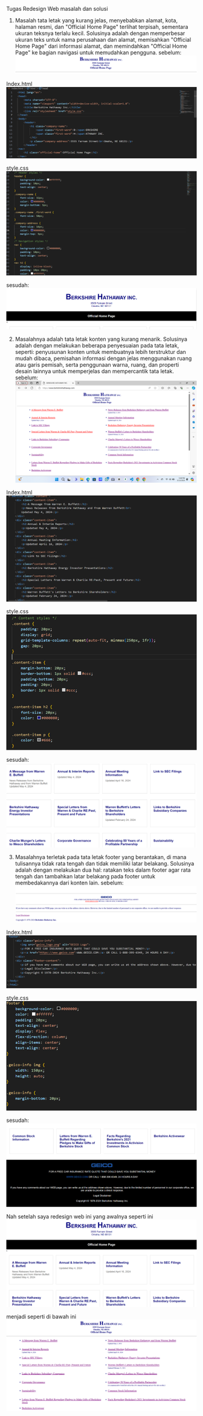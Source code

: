 Tugas Redesign Web 
masalah dan solusi
1.	Masalah tata letak yang kurang jelas, menyebabkan alamat, kota, halaman resmi, dan "Official Home Page" terlihat terpisah, sementara ukuran teksnya terlalu kecil. Solusinya adalah dengan memperbesar ukuran teks untuk nama perusahaan dan alamat, memisahkan "Official Home Page" dari informasi alamat, dan memindahkan "Official Home Page" ke bagian navigasi untuk memudahkan pengguna.
sebelum:
![Alt Text](https://raw.githubusercontent.com/amngllo/redesign/main/BERKSHIRE%20HATHAWAY%20INC/gambar/1.png)

Index.html
![Alt Text](https://github.com/amngllo/redesign/blob/main/BERKSHIRE%20HATHAWAY%20INC/gambar/2.png)

style.css
![Alt Text](https://github.com/amngllo/redesign/blob/main/BERKSHIRE%20HATHAWAY%20INC/gambar/3.png)

sesudah:
![Alt Text](https://github.com/amngllo/redesign/blob/main/BERKSHIRE%20HATHAWAY%20INC/gambar/4.png)

2. Masalahnya adalah tata letak konten yang kurang menarik. Solusinya adalah dengan melakukan beberapa penyesuaian pada tata letak, seperti: penyusunan konten untuk membuatnya lebih terstruktur dan mudah dibaca, pemisahan informasi dengan jelas menggunakan ruang atau garis pemisah, serta penggunaan warna, ruang, dan properti desain lainnya untuk memperjelas dan mempercantik tata letak.
sebelum:
![Alt Text](https://github.com/amngllo/redesign/blob/main/BERKSHIRE%20HATHAWAY%20INC/gambar/5.png)

Index.html
![Alt Text](https://github.com/amngllo/redesign/blob/main/BERKSHIRE%20HATHAWAY%20INC/gambar/6.png)

style.css
![Alt Text](https://github.com/amngllo/redesign/blob/main/BERKSHIRE%20HATHAWAY%20INC/gambar/7.png)

sesudah:
![Alt Text](https://github.com/amngllo/redesign/blob/main/BERKSHIRE%20HATHAWAY%20INC/gambar/8.png)

3. Masalahnya terletak pada tata letak footer yang berantakan, di mana tulisannya tidak rata tengah dan tidak memiliki latar belakang. Solusinya adalah dengan melakukan dua hal: ratakan teks dalam footer agar rata tengah dan tambahkan latar belakang pada footer untuk membedakannya dari konten lain.
sebelum:
![Alt Text](https://github.com/amngllo/redesign/blob/main/BERKSHIRE%20HATHAWAY%20INC/gambar/9.png)

Index.html
![Alt Text](https://github.com/amngllo/redesign/blob/main/BERKSHIRE%20HATHAWAY%20INC/gambar/10.png)

style.css
![Alt Text](https://github.com/amngllo/redesign/blob/main/BERKSHIRE%20HATHAWAY%20INC/gambar/11.png)

sesudah:
![Alt Text](https://github.com/amngllo/redesign/blob/main/BERKSHIRE%20HATHAWAY%20INC/gambar/12.png)

Nah setelah saya redesign web ini yang awalnya seperti ini
![Alt Text](https://github.com/amngllo/redesign/blob/main/BERKSHIRE%20HATHAWAY%20INC/gambar/13.png)

menjadi seperti di bawah ini
![Alt Text](https://github.com/amngllo/redesign/blob/main/BERKSHIRE%20HATHAWAY%20INC/gambar/14.png)


